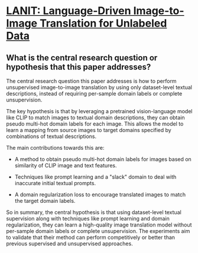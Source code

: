 # [LANIT: Language-Driven Image-to-Image Translation for Unlabeled Data](https://arxiv.org/abs/2208.14889)

## What is the central research question or hypothesis that this paper addresses?

 The central research question this paper addresses is how to perform unsupervised image-to-image translation by using only dataset-level textual descriptions, instead of requiring per-sample domain labels or complete unsupervision. 

The key hypothesis is that by leveraging a pretrained vision-language model like CLIP to match images to textual domain descriptions, they can obtain pseudo multi-hot domain labels for each image. This allows the model to learn a mapping from source images to target domains specified by combinations of textual descriptions.

The main contributions towards this are:

- A method to obtain pseudo multi-hot domain labels for images based on similarity of CLIP image and text features.

- Techniques like prompt learning and a "slack" domain to deal with inaccurate initial textual prompts.

- A domain regularization loss to encourage translated images to match the target domain labels.

So in summary, the central hypothesis is that using dataset-level textual supervision along with techniques like prompt learning and domain regularization, they can learn a high-quality image translation model without per-sample domain labels or complete unsupervision. The experiments aim to validate that their method can perform competitively or better than previous supervised and unsupervised approaches.
